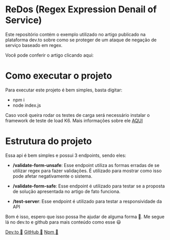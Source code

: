 # ReDos (Regex Expression Denail of Service)

Este repositório contém o exemplo utilizado no artigo publicado na plataforma dev.to sobre como se proteger de um ataque de negação de serviço baseado em regex.

Você pode conferir o artigo clicando aqui:

# Como executar o projeto

Para executar este projeto é bem simples, basta digitar:

 - npm i
 - node index.js
 

Caso você queira rodar os testes de carga será necessário instalar o framework de teste de load K6. Mais informações sobre ele  [AQUI](https://k6.io/)

# Estrutura do projeto

Essa api é bem simples e possui 3 endpoints, sendo eles:

 - **/validate-form-unsafe**: Esse endpoint utiliza as formas erradas de se utilizar regex para fazer validações. É utilizado para mostrar como isso pode afetar negativamente o sistema.

 - **/validate-form-safe**: Esse endpoint é utilizado para testar se a proposta de solução apresentada no artigo de fato funciona.

 - **/test-server**: Esse endpoint é utilizado para testar a responsividade da API

 
Bom é isso, espero que isso possa lhe ajudar de alguma forma 🙂. Me segue lá no dev.to e github para mais conteúdo como esse 😃 

[Dev.to 🙂](https://dev.to/r9n)
[GitHub 🙂](https://github.com/R9n)
[Npm 🙂 ](https://www.npmjs.com/~r9n)